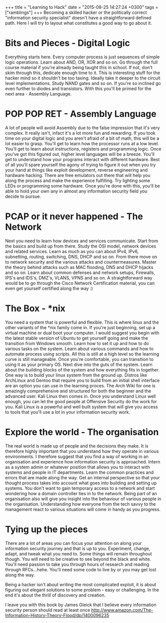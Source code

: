 +++
title = "Learning to Hack"
date = "2015-08-25 14:27:24 +0300"
tags = ["ramblings"]
+++
Becoming a skilled hacker or the politically correct "information security specialist" doesn't have a straightforward defined path. Here I will try to layout what constitutes a good way to go about it.

<!--more-->

# Bits and Pieces - Digital Logic

Everything starts here. Every computer process is just sequences of simple logic operations.
Learn about AND, OR, XOR and so on. Go through the full course material if you're already being taught this in school. If not, don't skim through this, dedicate enough time to it. This is interesting stuff for the hacker mind so it shouldn't be too taxing.
Ideally take it deeper to the circuit level implementations. Study NAND gates and so on. If you're so inclined go even further to diodes and transistors. With this you'll be primed for the next area - Assembly Language.

# POP POP RET - Assembly Language

A lot of people will avoid Assembly due to the false impression that it's very complex. It really isn't, infact it's a lot more fun and rewarding. If you took time on your digital logic and you aren't afraid of a bit of math, this will be a lot easier to grasp.
You'll get to learn how the processor runs at a low level. You'll get to learn about instructions, registers and programming logic. Once you've got this figured out, higher level languages will be a breeze. You'll get to understand how your programs interact with different hardware. Best of all you'll spare yourself the agony of trying to figure it out when you try your hand at things like exploit development, reverse engineering and hardware hacking.
There are free emulators out there that will help you along the process and make the experience fulfilling. Try lighting some LEDs or programming some hardware. Once you're done with this, you'll be able to hold your own any in almost any information security field you decide to pursue.

# PCAP or it never happened - The Network

Next you need to learn how devices and services communicate. Start from the basics and build up from there. Study the OSI model, network devices and related services. Learn as much as you can about IPv4, IPv6, subnetting, routing, switching, DNS, DHCP and so on. From there move on to network security and the various attacks and countermeasures. Master the theory behind attacks such as MAC flooding, DNS and DHCP hijacks and so on. Learn about common defenses and network setups, Firewalls, IPS's and IDS's, DMZ's, VLANS, VPNS and so on.
A straightforward way would be to go through the Cisco Network Certification material, you can even get yourself certified along the way :)

# The Box - *nix

You need a system that is powerful and flexible. This is where linux and the other variants of the *nix family come in. If you're just beginning, set up a virtual machine or dual boot your computer. I would suggest you begin with the latest stable version of Ubuntu to get yourself going and make the transition from Windows smooth. Learn how to set it up and how to do various tasks on the system. Learn about various commands and how to automate process using scripts. All this is still at a high level so the learning curve is still manageable. Once you're comfortable, you can transition to using it as your primary OS. 
Next dive into the guts of the system. Learn about the building blocks of the system and how everything fits in together. One way is to build your linux system from the ground up. Distros like ArchLinux and Gentoo that require you to build from an initial shell interface are an option you can use in the learning proces. The Arch Wiki for one is amazingly comprehensive and structured for both the beginner and the advanced user. 
Kali Linux then comes in. Once you understand Linux well enough, you can let the good people at Offensive Security do the work for you. Kali Linux is a powerful and well built system that will give you access to tools that you'll use a lot in your information security work.

# Explore the world - The organisation

The real world is made up of people and the decisions they make. It is therefore highly important that you understand how they operate in various environments. 
I therefore suggest that you find a way of working in an organisation and experience how information security is approached. Intern as a system admin or whatever position that allows you to interact with systems and people in IT departments. Learn the common practices and errors that are made along the way. Get an internal perspective so that your thought process takes into account what goes into building and setting up systems. 
You don't want to gain temporary access to a network and start wondering how a domain controller ties in to the network. 
Being part of an organisation also will give you insight into the behaviour of various people in the organisation. Understanding how everyone from the tech savvy to the management react to various situations will come in handy as you progress.

# Tying up the pieces

There are a lot of areas you can focus your attention on along your information security journey and that is up to you. Experiment, change, adapt, and tweak what you need to. 
Some things will remain throughout though. 
You will need to be creative to see beyond the black and white. 
You'll need passion to take you through hours of research and reading through RFCs...hehe. 
You'll need some code to live by or you may get lost along the way.

Being a hacker isn't about writing the most complicated exploit, it is about figuring out elegant solutions to some problem - easy or challenging. 
In the end it's about the thrill of discovery and creation.

I leave you with this book by James Gleick that I believe every information security person should read at least once http://www.amazon.com/The-Information-History-Theory-Flood/dp/1400096235
